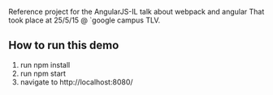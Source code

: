 Reference project for the AngularJS-IL talk about webpack and angular
That took place at 25/5/15 @ `google campus TLV.

How to run this demo
---------------------------------------------

1. run npm install
2. run npm start
3. navigate to http://localhost:8080/
